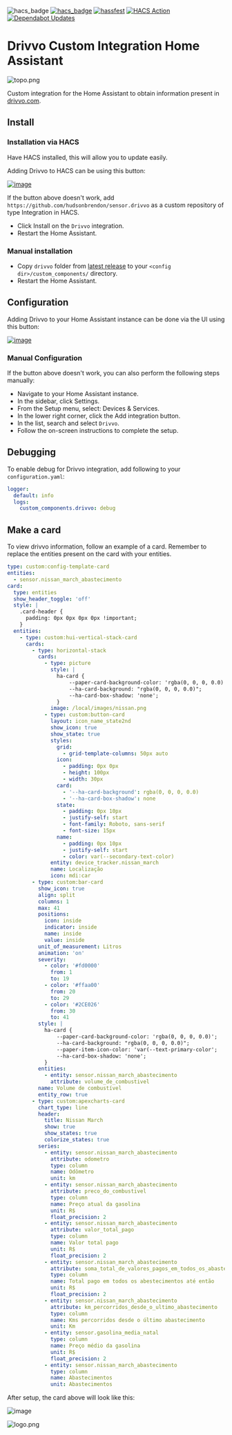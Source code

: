 ![hacs_badge](https://img.shields.io/badge/hacs-custom-orange.svg)
[![hacs_badge](https://img.shields.io/badge/HACS-Default-41BDF5.svg)](https://github.com/hacs/integration)
[![hassfest](https://github.com/hudsonbrendon/sensor.drivvo/actions/workflows/hassfest.yaml/badge.svg)](https://github.com/hudsonbrendon/sensor.drivvo/actions/workflows/hassfest.yaml)
[![HACS Action](https://github.com/hudsonbrendon/sensor.drivvo/actions/workflows/hacs.yaml/badge.svg)](https://github.com/hudsonbrendon/sensor.drivvo/actions/workflows/hacs.yaml)
[![Dependabot Updates](https://github.com/hudsonbrendon/sensor.drivvo/actions/workflows/dependabot/dependabot-updates/badge.svg)](https://github.com/hudsonbrendon/sensor.drivvo/actions/workflows/dependabot/dependabot-updates)

# Drivvo Custom Integration Home Assistant

![topo.png](topo.png)

Custom integration for the Home Assistant to obtain information present in [drivvo.com](https://www.drivvo.com/).

## Install

### Installation via HACS

Have HACS installed, this will allow you to update easily.

Adding Drivvo to HACS can be using this button:

[![image](https://my.home-assistant.io/badges/hacs_repository.svg)](https://my.home-assistant.io/redirect/hacs_repository/?owner=hudsonbrendon&repository=sensor.drivvo&category=integration)

If the button above doesn't work, add `https://github.com/hudsonbrendon/sensor.drivvo` as a custom repository of type Integration in HACS.

- Click Install on the `Drivvo` integration.
- Restart the Home Assistant.

### Manual installation

- Copy `drivvo`  folder from [latest release](https://github.com/hudsonbrendon/sensor.drivvo/releases/latest) to your `<config dir>/custom_components/` directory.
- Restart the Home Assistant.

## Configuration

Adding Drivvo to your Home Assistant instance can be done via the UI using this button:

[![image](https://my.home-assistant.io/badges/config_flow_start.svg)](https://my.home-assistant.io/redirect/config_flow_start?domain=drivvo)

### Manual Configuration

If the button above doesn't work, you can also perform the following steps manually:

* Navigate to your Home Assistant instance.
* In the sidebar, click Settings.
* From the Setup menu, select: Devices & Services.
* In the lower right corner, click the Add integration button.
* In the list, search and select `Drivvo`.
* Follow the on-screen instructions to complete the setup.

## Debugging

To enable debug for Drivvo integration, add following to your `configuration.yaml`:
```yaml
logger:
  default: info
  logs:
    custom_components.drivvo: debug
```

## Make a card

To view drivvo information, follow an example of a card. Remember to replace the entities present on the card with your entities.


```yaml
type: custom:config-template-card
entities:
  - sensor.nissan_march_abastecimento
card:
  type: entities
  show_header_toggle: 'off'
  style: |
    .card-header {
      padding: 0px 0px 0px 0px !important;
    }
  entities:
    - type: custom:hui-vertical-stack-card
      cards:
        - type: horizontal-stack
          cards:
            - type: picture
              style: |
                ha-card {
                    --paper-card-background-color: 'rgba(0, 0, 0, 0.0)';
                    --ha-card-background: "rgba(0, 0, 0, 0.0)";
                    --ha-card-box-shadow: 'none';
                }
              image: /local/images/nissan.png
            - type: custom:button-card
              layout: icon_name_state2nd
              show_icon: true
              show_state: true
              styles:
                grid:
                  - grid-template-columns: 50px auto
                icon:
                  - padding: 0px 0px
                  - height: 100px
                  - width: 30px
                card:
                  - '--ha-card-background': rgba(0, 0, 0, 0.0)
                  - '--ha-card-box-shadow': none
                state:
                  - padding: 0px 10px
                  - justify-self: start
                  - font-family: Roboto, sans-serif
                  - font-size: 15px
                name:
                  - padding: 0px 10px
                  - justify-self: start
                  - color: var(--secondary-text-color)
              entity: device_tracker.nissan_march
              name: Localização
              icon: mdi:car
        - type: custom:bar-card
          show_icon: true
          align: split
          columns: 1
          max: 41
          positions:
            icon: inside
            indicator: inside
            name: inside
            value: inside
          unit_of_measurement: Litros
          animation: 'on'
          severity:
            - color: '#fd0000'
              from: 1
              to: 19
            - color: '#ffaa00'
              from: 20
              to: 29
            - color: '#2CE026'
              from: 30
              to: 41
          style: |
            ha-card {
                --paper-card-background-color: 'rgba(0, 0, 0, 0.0)';
                --ha-card-background: "rgba(0, 0, 0, 0.0)";
                --paper-item-icon-color: 'var(--text-primary-color';
                --ha-card-box-shadow: 'none';
            }
          entities:
            - entity: sensor.nissan_march_abastecimento
              attribute: volume_de_combustivel
          name: Volume de combustível
          entity_row: true
        - type: custom:apexcharts-card
          chart_type: line
          header:
            title: Nissan March
            show: true
            show_states: true
            colorize_states: true
          series:
            - entity: sensor.nissan_march_abastecimento
              attribute: odometro
              type: column
              name: Odômetro
              unit: km
            - entity: sensor.nissan_march_abastecimento
              attribute: preco_do_combustivel
              type: column
              name: Preço atual da gasolina
              unit: R$
              float_precision: 2
            - entity: sensor.nissan_march_abastecimento
              attribute: valor_total_pago
              type: column
              name: Valor total pago
              unit: R$
              float_precision: 2
            - entity: sensor.nissan_march_abastecimento
              attribute: soma_total_de_valores_pagos_em_todos_os_abastecimentos
              type: column
              name: Total pago em todos os abestecimentos até então
              unit: R$
              float_precision: 2
            - entity: sensor.nissan_march_abastecimento
              attribute: km_percorridos_desde_o_ultimo_abastecimento
              type: column
              name: Kms percorridos desde o último abastecimento
              unit: Km
            - entity: sensor.gasolina_media_natal
              type: column
              name: Preço médio da gasolina
              unit: R$
              float_precision: 2
            - entity: sensor.nissan_march_abastecimento
              type: column
              name: Abastecimentos
              unit: Abastecimentos
```

After setup, the card above will look like this:

![image](https://user-images.githubusercontent.com/5201888/201997053-d025824d-11e2-4e53-8dcf-e011d1b267f2.png)


![logo.png](logo.png)

[buymecoffee]: https://www.buymeacoffee.com/hudsonbrendon
[buymecoffeebedge]: https://camo.githubusercontent.com/cd005dca0ef55d7725912ec03a936d3a7c8de5b5/68747470733a2f2f696d672e736869656c64732e696f2f62616467652f6275792532306d6525323061253230636f666665652d646f6e6174652d79656c6c6f772e737667
